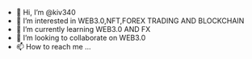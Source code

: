 - 👋 Hi, I’m @kiv340
- 👀 I’m interested in WEB3.0,NFT,FOREX TRADING AND BLOCKCHAIN
- 🌱 I’m currently learning WEB3.0 AND FX
- 💞️ I’m looking to collaborate on WEB3.0
- 📫 How to reach me ...

<!---
kiv340/kiv340 is a ✨ special ✨ repository because its `README.md` (this file) appears on your GitHub profile.
You can click the Preview link to take a look at your changes.
--->
